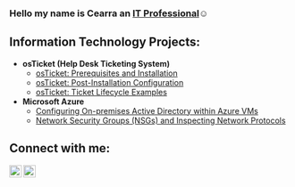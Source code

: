 ### Hello my name is Cearra an <a href="https://linkedin.com/in/cearragrisby">IT Professional</a>☺</h1>

<h2> Information Technology Projects:</h2>

- <b>osTicket (Help Desk Ticketing System)</b>
  - [osTicket: Prerequisites and Installation](https://github.com/cgrisby/osticket-prereqs)
  - [osTicket: Post-Installation Configuration](https://github.com/cgrisby/post-install-config)
  - [osTicket: Ticket Lifecycle Examples](https://github.com/cgrisby/ticket-lifecycle)
- <b>Microsoft Azure</b>
  - [Configuring On-premises Active Directory within Azure VMs](https://github.com/cgrisby/configure-ad)
  - [Network Security Groups (NSGs) and Inspecting Network Protocols](https://github.com/cgrisby/azure-network-protocols)

<h2>Connect with me:</h2>


[<img align="left" alt="Josh | LinkedIn" width="22px" src="https://cdn.jsdelivr.net/npm/simple-icons@v3/icons/linkedin.svg" />][linkedin]
[<img align="left" alt="Josh | Instagram" width="22px" src="https://cdn.jsdelivr.net/npm/simple-icons@v3/icons/instagram.svg" />][instagram]


[instagram]: https://www.instagram.com/cearragrisby
[linkedin]: https://linkedin.com/in/cearragrisby
